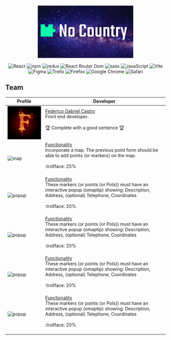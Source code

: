 <p align="center">
    <img width='300'  src="public/noCountry.png" alt="logo" />
</p>

<p align="center">
    <img src="https://img.shields.io/badge/React-20232A?style=for-the-badge&logo=react&logoColor=61DAFB" alt="React"/>
    <img src="https://img.shields.io/badge/npm-CB3837?style=for-the-badge&logo=npm&logoColor=white" alt="npm"/>
    <img src="https://img.shields.io/badge/Redux-593D88?style=for-the-badge&logo=redux&logoColor=white" alt="redux"/>
    <img src="https://img.shields.io/badge/React_Router-CA4245?style=for-the-badge&logo=react-router&logoColor=white" alt="React Router Dom"/>
    <img src="https://img.shields.io/badge/Sass-CC6699?style=for-the-badge&logo=sass&logoColor=white" alt="sass"/>
    <img src="https://img.shields.io/badge/JavaScript-323330?style=for-the-badge&logo=javascript&logoColor=F7DF1E" alt="JavaScript"/>
    <img src="https://img.shields.io/badge/Vite-B73BFE?style=for-the-badge&logo=vite&logoColor=FFD62E" alt="Vite"/>
    <img src="https://img.shields.io/badge/Figma-F24E1E?style=for-the-badge&logo=figma&logoColor=white" alt="Figma"/>
    <img src="https://img.shields.io/badge/Trello-0052CC?style=for-the-badge&logo=trello&logoColor=white" alt="Trello"/>
    <img src="https://img.shields.io/badge/Firefox_Browser-FF7139?style=for-the-badge&logo=Firefox-Browser&logoColor=white" alt="Firefox"/>
    <img src="https://img.shields.io/badge/Google_chrome-4285F4?style=for-the-badge&logo=Google-chrome&logoColor=white" alt="Google Chrome"/>
    <img src="https://img.shields.io/badge/Safari-FF1B2D?style=for-the-badge&logo=Safari&logoColor=white" alt="Safari"/>
</p>

## Team

| Profile                                                                       | Developer                                                                                                                                                                                                                                                         |
| ----------------------------------------------------------------------------- | ----------------------------------------------------------------------------------------------------------------------------------------------------------------------------------------------------------------------------------------------------------------- |
| <img min-height="200" min-width='200' src='public/feche.jpeg' alt="Fede" />   | [Federico Gabriel Castro](https://www.linkedin.com/in/federico-gabriel-castro-837417186/)</br> Front end developer. </br></br> 🏆 Complete with a good sentence 🏆 </br></br>                                                                                     |
| <img min-height="200" min-width='200' src='./public/map.png' alt="map" />     | [Functionality](https://leafletjs.com/SlavaUkraini/examples/quick-start/)</br> Incorporate a map. The previous point form should be able to add points (or markers) on the map. </br></br> :trollface: 25% </br></br>                                             |
| <img min-height="200" min-width='200' src='./public/popup.png' alt="popup" /> | [Functionality](https://leafletjs.com/SlavaUkraini/examples/quick-start/)</br>These markers (or points (or PoIs)) must have an interactive popup (omaptip) showing: Description, Address, (optional) Telephone, Coordinates </br></br> :trollface: 20% </br></br> |
| <img min-height="200" min-width='200' src='./public/popup.png' alt="popup" /> | [Functionality](https://leafletjs.com/SlavaUkraini/examples/quick-start/)</br>These markers (or points (or PoIs)) must have an interactive popup (omaptip) showing: Description, Address, (optional) Telephone, Coordinates </br></br> :trollface: 20% </br></br> |
| <img min-height="200" min-width='200' src='./public/popup.png' alt="popup" /> | [Functionality](https://leafletjs.com/SlavaUkraini/examples/quick-start/)</br>These markers (or points (or PoIs)) must have an interactive popup (omaptip) showing: Description, Address, (optional) Telephone, Coordinates </br></br> :trollface: 20% </br></br> |
| <img min-height="200" min-width='200' src='./public/popup.png' alt="popup" /> | [Functionality](https://leafletjs.com/SlavaUkraini/examples/quick-start/)</br>These markers (or points (or PoIs)) must have an interactive popup (omaptip) showing: Description, Address, (optional) Telephone, Coordinates </br></br> :trollface: 20% </br></br> |
